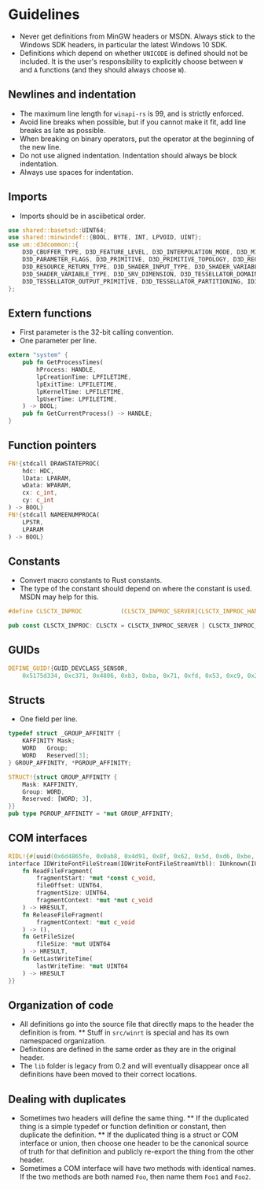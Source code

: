 # Guidelines

* Never get definitions from MinGW headers or MSDN. Always stick to the Windows SDK headers, in particular the latest Windows 10 SDK.
* Definitions which depend on whether `UNICODE` is defined should not be included. It is the user's responsibility to explicitly choose between `W` and `A` functions (and they should always choose `W`).

## Newlines and indentation

* The maximum line length for `winapi-rs` is 99, and is strictly enforced.
* Avoid line breaks when possible, but if you cannot make it fit, add line breaks as late as possible.
* When breaking on binary operators, put the operator at the beginning of the new line.
* Do not use aligned indentation. Indentation should always be block indentation.
* Always use spaces for indentation.

## Imports

* Imports should be in asciibetical order.

```Rust
use shared::basetsd::UINT64;
use shared::minwindef::{BOOL, BYTE, INT, LPVOID, UINT};
use um::d3dcommon::{
    D3D_CBUFFER_TYPE, D3D_FEATURE_LEVEL, D3D_INTERPOLATION_MODE, D3D_MIN_PRECISION, D3D_NAME,
    D3D_PARAMETER_FLAGS, D3D_PRIMITIVE, D3D_PRIMITIVE_TOPOLOGY, D3D_REGISTER_COMPONENT_TYPE,
    D3D_RESOURCE_RETURN_TYPE, D3D_SHADER_INPUT_TYPE, D3D_SHADER_VARIABLE_CLASS,
    D3D_SHADER_VARIABLE_TYPE, D3D_SRV_DIMENSION, D3D_TESSELLATOR_DOMAIN,
    D3D_TESSELLATOR_OUTPUT_PRIMITIVE, D3D_TESSELLATOR_PARTITIONING, ID3DBlob,
};
```

## Extern functions

* First parameter is the 32-bit calling convention.
* One parameter per line.

```Rust
extern "system" {
    pub fn GetProcessTimes(
        hProcess: HANDLE,
        lpCreationTime: LPFILETIME,
        lpExitTime: LPFILETIME,
        lpKernelTime: LPFILETIME,
        lpUserTime: LPFILETIME,
    ) -> BOOL;
    pub fn GetCurrentProcess() -> HANDLE;
}
```

## Function pointers

```Rust
FN!{stdcall DRAWSTATEPROC(
    hdc: HDC,
    lData: LPARAM,
    wData: WPARAM,
    cx: c_int,
    cy: c_int
) -> BOOL}
FN!{stdcall NAMEENUMPROCA(
    LPSTR,
    LPARAM
) -> BOOL}
```

## Constants

* Convert macro constants to Rust constants.
* The type of the constant should depend on where the constant is used. MSDN may help for this.

```C
#define CLSCTX_INPROC           (CLSCTX_INPROC_SERVER|CLSCTX_INPROC_HANDLER)
```
```Rust
pub const CLSCTX_INPROC: CLSCTX = CLSCTX_INPROC_SERVER | CLSCTX_INPROC_HANDLER;
```

## GUIDs

```Rust
DEFINE_GUID!{GUID_DEVCLASS_SENSOR,
    0x5175d334, 0xc371, 0x4806, 0xb3, 0xba, 0x71, 0xfd, 0x53, 0xc9, 0x25, 0x8d}
```

## Structs

* One field per line.

```C
typedef struct _GROUP_AFFINITY {
    KAFFINITY Mask;
    WORD   Group;
    WORD   Reserved[3];
} GROUP_AFFINITY, *PGROUP_AFFINITY;
```
```Rust
STRUCT!{struct GROUP_AFFINITY {
    Mask: KAFFINITY,
    Group: WORD,
    Reserved: [WORD; 3],
}}
pub type PGROUP_AFFINITY = *mut GROUP_AFFINITY;
```

## COM interfaces

```Rust
RIDL!{#[uuid(0x6d4865fe, 0x0ab8, 0x4d91, 0x8f, 0x62, 0x5d, 0xd6, 0xbe, 0x34, 0xa3, 0xe0)]
interface IDWriteFontFileStream(IDWriteFontFileStreamVtbl): IUnknown(IUnknownVtbl) {
    fn ReadFileFragment(
        fragmentStart: *mut *const c_void,
        fileOffset: UINT64,
        fragmentSize: UINT64,
        fragmentContext: *mut *mut c_void
    ) -> HRESULT,
    fn ReleaseFileFragment(
        fragmentContext: *mut c_void
    ) -> (),
    fn GetFileSize(
        fileSize: *mut UINT64
    ) -> HRESULT,
    fn GetLastWriteTime(
        lastWriteTime: *mut UINT64
    ) -> HRESULT
}}
```

## Organization of code

* All definitions go into the source file that directly maps to the header the definition is from.
** Stuff in `src/winrt` is special and has its own namespaced organization.
* Definitions are defined in the same order as they are in the original header.
* The `lib` folder is legacy from 0.2 and will eventually disappear once all definitions have been moved to their correct locations.

## Dealing with duplicates

* Sometimes two headers will define the same thing.
** If the duplicated thing is a simple typedef or function definition or constant, then duplicate the definition.
** If the duplicated thing is a struct or COM interface or union, then choose one header to be the canonical source of truth for that definition and publicly re-export the thing from the other header.
* Sometimes a COM interface will have two methods with identical names. If the two methods are both named `Foo`, then name them `Foo1` and `Foo2`.
